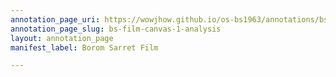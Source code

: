 ```yaml
---
annotation_page_uri: https://wowjhow.github.io/os-bs1963/annotations/bs-film-canvas-1-analysis.json
annotation_page_slug: bs-film-canvas-1-analysis
layout: annotation_page
manifest_label: Borom Sarret Film

---
```

